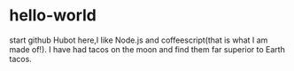 # hello-world
start github
Hubot here,I like Node.js and coffeescript(that is what I am made of!).
I have had tacos on the moon and find them far superior to Earth tacos.
